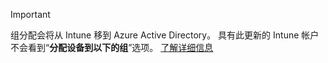>[!Important]
>组分配会将从 Intune 移到 Azure Active Directory。 具有此更新的 Intune 帐户不会看到“**分配设备到以下的组**”选项。 [了解详细信息](/intune/deploy-use/ios-device-enrollment-program-in-microsoft-intune#changes-to-intune-group-assignments)


<!--HONumber=Dec16_HO2-->


